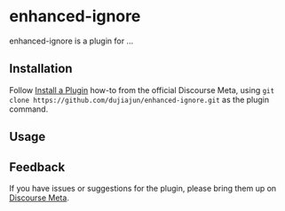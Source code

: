 # enhanced-ignore

enhanced-ignore is a plugin for ...

## Installation

Follow [Install a Plugin](https://meta.discourse.org/t/install-a-plugin/19157)
how-to from the official Discourse Meta, using `git clone https://github.com/dujiajun/enhanced-ignore.git`
as the plugin command.

## Usage

## Feedback

If you have issues or suggestions for the plugin, please bring them up on
[Discourse Meta](https://meta.discourse.org).
